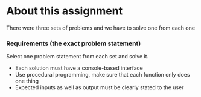 # About this assignment
There were three sets of problems and we have to solve one from each one

### Requirements (the exact problem statement)
Select one problem statement from each set and solve it.
* Each solution must have a console-based interface
* Use procedural programming, make sure that each function only does one thing
* Expected inputs as well as output must be clearly stated to the user
